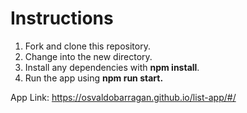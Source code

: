 <h1>Instructions</h1>
<ol>
  <li>Fork and clone this repository.</li>
  <li>Change into the new directory.</li>
  <li> Install any dependencies with <b>npm install</b>.</li>
  <li>Run the app using <b>npm run start.</b></li>
</ol>

<p>App Link: <a href="https://osvaldobarragan.github.io/list-app/#/">https://osvaldobarragan.github.io/list-app/#/</a></p>
